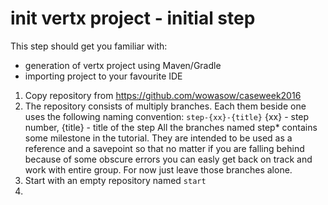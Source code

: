 # init vertx project - initial step

This step should get you familiar with:
* generation of vertx project using Maven/Gradle
* importing project to your favourite IDE

1. Copy repository from  https://github.com/wowasow/caseweek2016
2. The repository consists of multiply branches. Each them beside one uses the following naming convention:
``` step-{xx}-{title} ``` {xx} - step number, {title} - title of the step
All the branches named step* contains some milestone in the tutorial. They are intended to be used as a reference 
and a savepoint so that no matter if you are falling behind because of some obscure errors you can easly get back 
on track and work with entire group. For now just leave those branches alone. 
3. Start with an empty repository named ``` start ```
4. 
	

